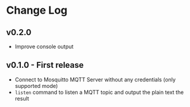 # Change Log

## v0.2.0

- Improve console output

## v0.1.0 - First release

- Connect to Mosquitto MQTT Server without any credentials (only supported mode)
- `listen` command to listen a MQTT topic and output the plain text the result
